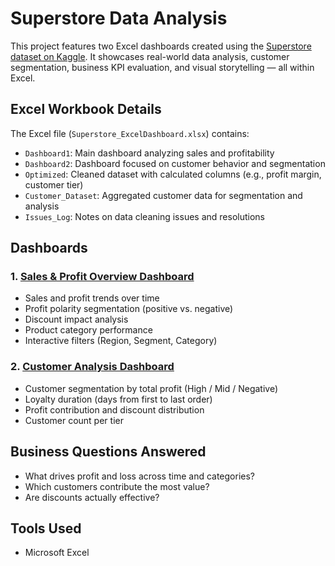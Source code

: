 # Superstore Data Analysis
This project features two Excel dashboards created using the [Superstore dataset on Kaggle](https://www.kaggle.com/datasets/vivek468/superstore-dataset-final/data). It showcases real-world data analysis, customer segmentation, business KPI evaluation, and visual storytelling — all within Excel.

## Excel Workbook Details
The Excel file (`Superstore_ExcelDashboard.xlsx`) contains:
- `Dashboard1`: Main dashboard analyzing sales and profitability
- `Dashboard2`: Dashboard focused on customer behavior and segmentation
- `Optimized`: Cleaned dataset with calculated columns (e.g., profit margin, customer tier)
- `Customer_Dataset`: Aggregated customer data for segmentation and analysis
- `Issues_Log`: Notes on data cleaning issues and resolutions


## Dashboards
### 1. [Sales & Profit Overview Dashboard](./Superstore_OverviewDashboard.pdf)
- Sales and profit trends over time
- Profit polarity segmentation (positive vs. negative)
- Discount impact analysis
- Product category performance
- Interactive filters (Region, Segment, Category)

### 2. [Customer Analysis Dashboard](./Superstore_CustomerDashboard.pdf)
- Customer segmentation by total profit (High / Mid / Negative)
- Loyalty duration (days from first to last order)
- Profit contribution and discount distribution
- Customer count per tier

## Business Questions Answered
- What drives profit and loss across time and categories?
- Which customers contribute the most value?
- Are discounts actually effective?

## Tools Used
- Microsoft Excel
